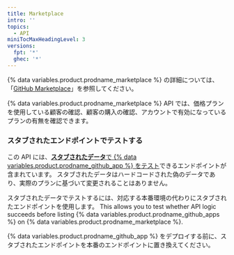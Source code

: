 ```yaml
---
title: Marketplace
intro: ''
topics:
  - API
miniTocMaxHeadingLevel: 3
versions:
  fpt: '*'
  ghec: '*'
---
```


{% data variables.product.prodname_marketplace %} の詳細については、「[GitHub Marketplace](/marketplace/)」を参照してください。

{% data variables.product.prodname_marketplace %} API では、価格プランを使用している顧客の確認、顧客の購入の確認、アカウントで有効になっているプランの有無を確認できます。

### スタブされたエンドポイントでテストする

この API には、[**スタブされたデータ**で {% data variables.product.prodname_github_app %} をテスト](/marketplace/integrating-with-the-github-marketplace-api/testing-github-marketplace-apps/)できるエンドポイントが含まれています。 スタブされたデータはハードコードされた偽のデータであり、実際のプランに基づいて変更されることはありません。

スタブされたデータでテストするには、対応する本番環境の代わりにスタブされたエンドポイントを使用します。 This allows you to test whether API logic succeeds before listing {% data variables.product.prodname_github_apps %} on {% data variables.product.prodname_marketplace %}.

{% data variables.product.prodname_github_app %} をデプロイする前に、スタブされたエンドポイントを本番のエンドポイントに置き換えてください。
